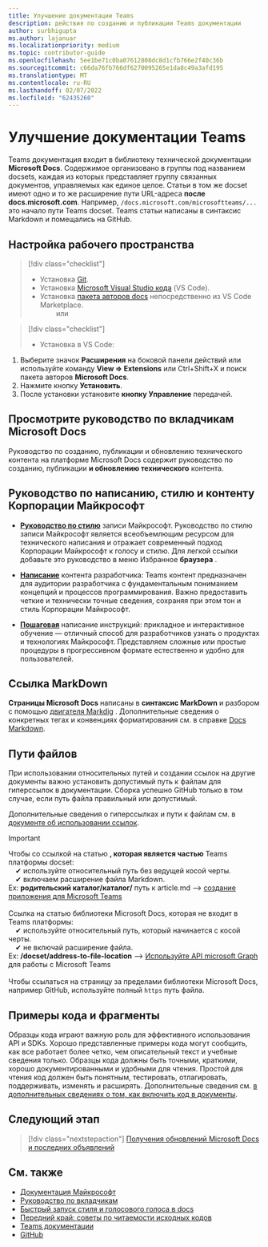 ```yaml
---
title: Улучшение документации Teams
description: действия по созданию и публикации Teams документации
author: surbhigupta
ms.author: lajanuar
ms.localizationpriority: medium
ms.topic: contributor-guide
ms.openlocfilehash: 5ee1be71c0ba07612808dc8d1cfb766e2f40c36b
ms.sourcegitcommit: c66da76fb766df6270095265e1da8c49a3afd195
ms.translationtype: MT
ms.contentlocale: ru-RU
ms.lasthandoff: 02/07/2022
ms.locfileid: "62435260"
---
```

# <a name="contribute-to-teams-documentation"></a>Улучшение документации Teams

Teams документация входит в библиотеку технической документации **Microsoft Docs**. Содержимое организовано в группы под названием docsets, каждая из которых представляет группу связанных документов, управляемых как единое целое. Статьи в том же docset имеют одно и то же расширение пути URL-адреса **после docs.microsoft.com**. Например, `/docs.microsoft.com/microsoftteams/...` это начало пути Teams docset. Teams статьи написаны в синтаксис Markdown и помещались на GitHub.

## <a name="set-up-your-workspace"></a>Настройка рабочего пространства

> [!div class="checklist"]
>
> * Установка [Git](https://git-scm.com/book/en/v2/Getting-Started-Installing-Git).
> * Установка [Microsoft Visual Studio кода](https://code.visualstudio.com/) (VS Code).
> * Установка [пакета авторов docs](https://marketplace.visualstudio.com/items?itemName=docsmsft.docs-authoring-pack) непосредственно из VS Code Marketplace.
<br>&emsp;&emsp; или

> [!div class="checklist"]
>
> * Установка в VS Code:

   1. Выберите значок **Расширения** на боковой панели действий или используйте команду **View => Extensions** или Ctrl+Shift+X и поиск пакета авторов **Microsoft Docs**.
   1. Нажмите кнопку **Установить**.
   1. После установки установите **кнопку Управление** передачей.

## <a name="review-the-microsoft-docs-contributors-guide"></a>Просмотрите руководство по вкладчикам Microsoft Docs

Руководство по созданию, публикации и обновлению технического контента на платформе Microsoft Docs содержит руководство по созданию, публикации **и обновлению технического** контента. 

## <a name="microsoft-writing-style-and-content-guides"></a>Руководство по написанию, стилю и контенту Корпорации Майкрософт

* **[Руководство по стилю](/style-guide/welcome)** записи Майкрософт. Руководство по стилю записи Майкрософт является всеобъемлющим ресурсом для технического написания и отражает современный подход Корпорации Майкрософт к голосу и стилю. Для легкой ссылки добавьте это руководство в меню Избранное **браузера** .

* **[Написание](/style-guide/developer-content/)** контента разработчика: Teams контент предназначен для аудитории разработчика с фундаментальным пониманием концепций и процессов программирования. Важно предоставить четкие и технически точные сведения, сохраняя при этом тон и стиль Корпорации Майкрософт.

* **[Пошаговая](/style-guide/procedures-instructions/writing-step-by-step-instructions)** написание инструкций: прикладное и интерактивное обучение — отличный способ для разработчиков узнать о продуктах и технологиях Майкрософт. Представляем сложные или простые процедуры в прогрессивном формате естественно и удобно для пользователей.

## <a name="markdown-reference"></a>Ссылка MarkDown

**Страницы Microsoft Docs** написаны в **синтаксис MarkDown** и разбором с помощью [двигателя Markdig](https://github.com/lunet-io/markdig) . Дополнительные сведения о конкретных тегах и конвенциях форматирования см. в справке [Docs Markdown](/contribute/markdown-reference).

## <a name="file-paths"></a>Пути файлов

При использовании относительных путей и создании ссылок на другие документы важно установить допустимый путь к файлам для гиперссылок в документации. Сборка успешно GitHub только в том случае, если путь файла правильный или допустимый.
 
Дополнительные сведения о гиперссылках и пути к файлам см. в [документе об использовании ссылок](/contribute/how-to-write-links).

> [!IMPORTANT]
> Чтобы со ссылкой на статью **, которая является частью** Teams платформы docset:<br>
> &emsp;&#x2714; используйте относительный путь без ведущей косой черты.<br>
> &emsp;&#x2714; включаем расширение файла Markdown.<br>
>Ex: **родительский каталог/каталог/** путь к article.md —> [создание приложения для Microsoft Teams](../concepts/building-an-app.md) <br><br>
> Ссылка на статью библиотеки Microsoft Docs, которая  не входит в Teams платформы:<br>
> &emsp;&#x2714; используйте относительный путь, который начинается с косой черты.<br>
> &emsp;&#x2714; не включай расширение файла. <br> Ex: **/docset/address-to-file-location** —> [Используйте API microsoft Graph](/graph/api/resources/teams-api-overview) для работы с Microsoft Teams<br><br>
> Чтобы ссылаться на страницу за пределами библиотеки Microsoft Docs, например GitHub, используйте полный `https` путь файла.<br>

## <a name="code-samples-and-snippets"></a>Примеры кода и фрагменты

Образцы кода играют важную роль для эффективного использования API и SDKs. Хорошо представленные примеры кода могут сообщить, как все работает более четко, чем описательный текст и учебные сведения только. Образцы кода должны быть точными, краткими, хорошо документированными и удобными для чтения. Простой для чтения код должен быть понятным, тестировать, отлагировать, поддерживать, изменять и расширять. Дополнительные сведения см. [в дополнительных сведениях о том, как включить код в документы](/contribute/code-in-docs).

## <a name="next-step"></a>Следующий этап

> [!div class="nextstepaction"]
> [Получения обновлений Microsoft Docs и последних объявлений](/teamblog)

## <a name="see-also"></a>См. также

* [Документация Майкрософт](/)
* [Руководство по вкладчикам](/contribute)
* [Быстрый запуск стиля и голосового голоса в docs](/contribute/style-quick-start)
* [Передний край: советы по читаемости исходных кодов](/archive/msdn-magazine/2014/october/cutting-edge-source-code-readability-tips)
* [Teams документации](/microsoftteams/platform/overview)
* [GitHub](https://github.com/MicrosoftDocs/msteams-docs/tree/master/msteams-platform)
